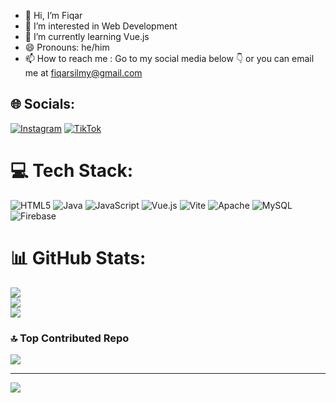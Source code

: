 
- 👋 Hi, I’m Fiqar
- 👀 I’m interested in Web Development
- 🌱 I’m currently learning Vue.js
- 😄 Pronouns: he/him
- 📫 How to reach me : Go to my social media below 👇 or  you can email me at fiqarsilmy@gmail.com

## 🌐 Socials:
[![Instagram](https://img.shields.io/badge/Instagram-%23E4405F.svg?logo=Instagram&logoColor=white)](https://instagram.com/fiqarsilmy) [![TikTok](https://img.shields.io/badge/TikTok-%23000000.svg?logo=TikTok&logoColor=white)](https://tiktok.com/@gayungblmmandi) 

# 💻 Tech Stack:
![HTML5](https://img.shields.io/badge/html5-%23E34F26.svg?style=for-the-badge&logo=html5&logoColor=white) ![Java](https://img.shields.io/badge/java-%23ED8B00.svg?style=for-the-badge&logo=openjdk&logoColor=white) ![JavaScript](https://img.shields.io/badge/javascript-%23323330.svg?style=for-the-badge&logo=javascript&logoColor=%23F7DF1E) ![Vue.js](https://img.shields.io/badge/vue.js-%2335495e.svg?style=for-the-badge&logo=vuedotjs&logoColor=%234FC08D) ![Vite](https://img.shields.io/badge/vite-%23646CFF.svg?style=for-the-badge&logo=vite&logoColor=white) ![Apache](https://img.shields.io/badge/apache-%23D42029.svg?style=for-the-badge&logo=apache&logoColor=white) ![MySQL](https://img.shields.io/badge/mysql-4479A1.svg?style=for-the-badge&logo=mysql&logoColor=white) ![Firebase](https://img.shields.io/badge/firebase-a08021?style=for-the-badge&logo=firebase&logoColor=ffcd34)
# 📊 GitHub Stats:
![](https://github-readme-stats.vercel.app/api?username=Fiqqar&theme=dark&hide_border=false&include_all_commits=true&count_private=false)<br/>
![](https://github-readme-streak-stats.herokuapp.com/?user=Fiqqar&theme=dark&hide_border=false)<br/>
![](https://github-readme-stats.vercel.app/api/top-langs/?username=Fiqqar&theme=dark&hide_border=false&include_all_commits=true&count_private=false&layout=compact)

### 🔝 Top Contributed Repo
![](https://github-contributor-stats.vercel.app/api?username=Fiqqar&limit=5&theme=dark&combine_all_yearly_contributions=true)

---
[![](https://visitcount.itsvg.in/api?id=Fiqqar&icon=0&color=0)](https://visitcount.itsvg.in)

<!-- Proudly created with GPRM ( https://gprm.itsvg.in ) -->

<!---
Fiqqar/Fiqqar is a ✨ special ✨ repository because its `README.md` (this file) appears on your GitHub profile.
You can click the Preview link to take a look at your changes.
--->
